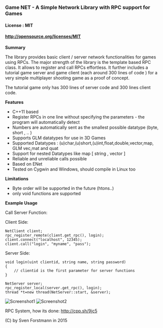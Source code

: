 ### Game NET - A Simple Network Library with RPC support for Games

#### License : MIT
#### http://opensource.org/licenses/MIT

**Summary** 

The library provides basic client / server network functionalities for games using RPCs. The major strength of the library is the template based RPC class. It allows to register and call RPCs effortless. It further includes a tutorial game server and game client (each around 300  lines of code ) for a very simple multiplayer shooting game as a proof of concept.

The tutorial game only has 300 lines of server code and 300 lines client code.

**Features**

* C++11 based 
* Register RPCs in one line without specifying the parameters - the program will automatically detect
* Numbers are automatically sent as the smallest possible datatype (byte, short , .. )
* Supports GLM datatypes for use in 3D Games
* Supported Datatypes : (u)char,(u)short,(u)int,float,double,vector,map, GLM vec,mat and quat
* Support for nested Datatypes like map [ string , vector ]
* Reliable and unreliable calls possible
* Based on ENet
* Tested on Cygwin and Windows, should compile in Linux too

**Limitations**

* Byte order will be supported in the future (htons..)
* only void functions are supported

**Example Usage**

Call Server Function:

Client Side:

    NetClient client;
    rpc_register_remote(client.get_rpc(), login);
    client.connect("localhost", 12345);
    client.call("login", "myname", "pass");

Server Side:

    void login(uint clientid, string name, string password)
    {
        // clientid is the first parameter for server functions
    }
    
    NetServer server;
    rpc_register_local(server.get_rpc(), login);
    thread *t=new thread(NetServer::start, &server);
    

![Screenshot1](https://github.com/sp4cerat/Game-NET/blob/master/screenshots/game.png?raw=true)
![Screenshot2](https://github.com/sp4cerat/Game-NET/blob/master/screenshots/lobby.png?raw=true)

RPC System, how its done: http://cpp.sh/9jc5

(C) by Sven Forstmann in 2015
